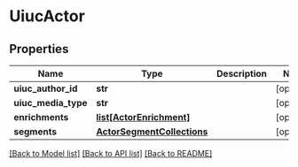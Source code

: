 # UiucActor

## Properties
Name | Type | Description | Notes
------------ | ------------- | ------------- | -------------
**uiuc_author_id** | **str** |  | [optional] 
**uiuc_media_type** | **str** |  | [optional] 
**enrichments** | [**list[ActorEnrichment]**](ActorEnrichment.md) |  | [optional] 
**segments** | [**ActorSegmentCollections**](ActorSegmentCollections.md) |  | [optional] 

[[Back to Model list]](../README.md#documentation-for-models) [[Back to API list]](../README.md#documentation-for-api-endpoints) [[Back to README]](../README.md)

